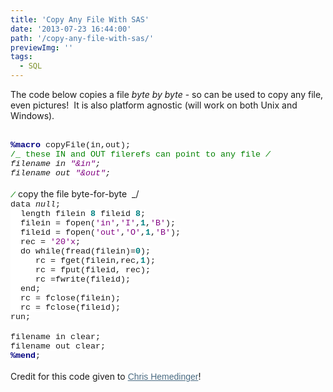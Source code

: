 ```yaml
---
title: 'Copy Any File With SAS'
date: '2013-07-23 16:44:00'
path: '/copy-any-file-with-sas/'
previewImg: ''
tags:
  - SQL
---
```


The code below copies a file <i>byte by byte</i>&nbsp;- so can be used to copy any file, even pictures! &nbsp;It is also platform agnostic (will work on both Unix and Windows).<div><br /></div><div> <!--[if gte mso 9]><xml> <o:OfficeDocumentSettings>  <o:AllowPNG/> </o:OfficeDocumentSettings></xml><![endif]--> <!--[if gte mso 9]><xml> <w:WordDocument>  <w:View>Normal</w:View>  <w:Zoom>0</w:Zoom>  <w:TrackMoves/>  <w:TrackFormatting/>  <w:PunctuationKerning/>  <w:ValidateAgainstSchemas/>  <w:SaveIfXMLInval>false</w:SaveIfXMLInvalid>  <w:IgnoreMixedContent>false</w:IgnoreMixedContent>  <w:AlwaysShowPlaceholderText>false</w:AlwaysShowPlaceholderText>  <w:DoNotPromoteQF/>  <w:LidThemeOther>EN-US</w:LidThemeOther>  <w:LidThemeAsian>JA</w:LidThemeAsian>  <w:LidThemeComplexScript>X-NONE</w:LidThemeComplexScript>  <w:Compatibility>   <w:BreakWrappedTables/>   <w:SnapToGridInCell/>   <w:WrapTextWithPunct/>   <w:UseAsianBreakRules/>   <w:DontGrowAutofit/>   <w:SplitPgBreakAndParaMark/>   <w:EnableOpenTypeKerning/>   <w:DontFlipMirrorIndents/>   <w:OverrideTableStyleHps/>   <w:UseFELayout/>  </w:Compatibility>  <m:mathPr>   <m:mathFont m:val="Cambria Math"/>   <m:brkBin m:val="before"/>   <m:brkBinSub m:val="&#45;-"/>   <m:smallFrac m:val="off"/>   <m:dispDef/>   <m:lMargin m:val="0"/>   <m:rMargin m:val="0"/>   <m:defJc m:val="centerGroup"/>   <m:wrapIndent m:val="1440"/>   <m:intLim m:val="subSup"/>   <m:naryLim m:val="undOvr"/>  </m:mathPr></w:WordDocument></xml><![endif]--><!--[if gte mso 9]><xml> <w:LatentStyles DefLockedState="false" DefUnhideWhenUsed="true"   DefSemiHidden="true" DefQFormat="false" DefPriority="99"   LatentStyleCount="276">  <w:LsdException Locked="false" Priority="0" SemiHidden="false"    UnhideWhenUsed="false" QFormat="true" Name="Normal"/>  <w:LsdException Locked="false" Priority="9" SemiHidden="false"    UnhideWhenUsed="false" QFormat="true" Name="heading 1"/>  <w:LsdException Locked="false" Priority="9" QFormat="true" Name="heading 2"/>  <w:LsdException Locked="false" Priority="9" QFormat="true" Name="heading 3"/>  <w:LsdException Locked="false" Priority="9" QFormat="true" Name="heading 4"/>  <w:LsdException Locked="false" Priority="9" QFormat="true" Name="heading 5"/>  <w:LsdException Locked="false" Priority="9" QFormat="true" Name="heading 6"/>  <w:LsdException Locked="false" Priority="9" QFormat="true" Name="heading 7"/>  <w:LsdException Locked="false" Priority="9" QFormat="true" Name="heading 8"/>  <w:LsdException Locked="false" Priority="9" QFormat="true" Name="heading 9"/>  <w:LsdException Locked="false" Priority="39" Name="toc 1"/>  <w:LsdException Locked="false" Priority="39" Name="toc 2"/>  <w:LsdException Locked="false" Priority="39" Name="toc 3"/>  <w:LsdException Locked="false" Priority="39" Name="toc 4"/>  <w:LsdException Locked="false" Priority="39" Name="toc 5"/>  <w:LsdException Locked="false" Priority="39" Name="toc 6"/>  <w:LsdException Locked="false" Priority="39" Name="toc 7"/>  <w:LsdException Locked="false" Priority="39" Name="toc 8"/>  <w:LsdException Locked="false" Priority="39" Name="toc 9"/>  <w:LsdException Locked="false" Priority="35" QFormat="true" Name="caption"/>  <w:LsdException Locked="false" Priority="10" SemiHidden="false"    UnhideWhenUsed="false" QFormat="true" Name="Title"/>  <w:LsdException Locked="false" Priority="1" Name="Default Paragraph Font"/>  <w:LsdException Locked="false" Priority="11" SemiHidden="false"    UnhideWhenUsed="false" QFormat="true" Name="Subtitle"/>  <w:LsdException Locked="false" Priority="22" SemiHidden="false"    UnhideWhenUsed="false" QFormat="true" Name="Strong"/>  <w:LsdException Locked="false" Priority="20" SemiHidden="false"    UnhideWhenUsed="false" QFormat="true" Name="Emphasis"/>  <w:LsdException Locked="false" Priority="59" SemiHidden="false"    UnhideWhenUsed="false" Name="Table Grid"/>  <w:LsdException Locked="false" UnhideWhenUsed="false" Name="Placeholder Text"/>  <w:LsdException Locked="false" Priority="1" SemiHidden="false"    UnhideWhenUsed="false" QFormat="true" Name="No Spacing"/>  <w:LsdException Locked="false" Priority="60" SemiHidden="false"    UnhideWhenUsed="false" Name="Light Shading"/>  <w:LsdException Locked="false" Priority="61" SemiHidden="false"    UnhideWhenUsed="false" Name="Light List"/>  <w:LsdException Locked="false" Priority="62" SemiHidden="false"    UnhideWhenUsed="false" Name="Light Grid"/>  <w:LsdException Locked="false" Priority="63" SemiHidden="false"    UnhideWhenUsed="false" Name="Medium Shading 1"/>  <w:LsdException Locked="false" Priority="64" SemiHidden="false"    UnhideWhenUsed="false" Name="Medium Shading 2"/>  <w:LsdException Locked="false" Priority="65" SemiHidden="false"    UnhideWhenUsed="false" Name="Medium List 1"/>  <w:LsdException Locked="false" Priority="66" SemiHidden="false"    UnhideWhenUsed="false" Name="Medium List 2"/>  <w:LsdException Locked="false" Priority="67" SemiHidden="false"    UnhideWhenUsed="false" Name="Medium Grid 1"/>  <w:LsdException Locked="false" Priority="68" SemiHidden="false"    UnhideWhenUsed="false" Name="Medium Grid 2"/>  <w:LsdException Locked="false" Priority="69" SemiHidden="false"    UnhideWhenUsed="false" Name="Medium Grid 3"/>  <w:LsdException Locked="false" Priority="70" SemiHidden="false"    UnhideWhenUsed="false" Name="Dark List"/>  <w:LsdException Locked="false" Priority="71" SemiHidden="false"    UnhideWhenUsed="false" Name="Colorful Shading"/>  <w:LsdException Locked="false" Priority="72" SemiHidden="false"    UnhideWhenUsed="false" Name="Colorful List"/>  <w:LsdException Locked="false" Priority="73" SemiHidden="false"    UnhideWhenUsed="false" Name="Colorful Grid"/>  <w:LsdException Locked="false" Priority="60" SemiHidden="false"    UnhideWhenUsed="false" Name="Light Shading Accent 1"/>  <w:LsdException Locked="false" Priority="61" SemiHidden="false"    UnhideWhenUsed="false" Name="Light List Accent 1"/>  <w:LsdException Locked="false" Priority="62" SemiHidden="false"    UnhideWhenUsed="false" Name="Light Grid Accent 1"/>  <w:LsdException Locked="false" Priority="63" SemiHidden="false"    UnhideWhenUsed="false" Name="Medium Shading 1 Accent 1"/>  <w:LsdException Locked="false" Priority="64" SemiHidden="false"    UnhideWhenUsed="false" Name="Medium Shading 2 Accent 1"/>  <w:LsdException Locked="false" Priority="65" SemiHidden="false"    UnhideWhenUsed="false" Name="Medium List 1 Accent 1"/>  <w:LsdException Locked="false" UnhideWhenUsed="false" Name="Revision"/>  <w:LsdException Locked="false" Priority="34" SemiHidden="false"    UnhideWhenUsed="false" QFormat="true" Name="List Paragraph"/>  <w:LsdException Locked="false" Priority="29" SemiHidden="false"    UnhideWhenUsed="false" QFormat="true" Name="Quote"/>  <w:LsdException Locked="false" Priority="30" SemiHidden="false"    UnhideWhenUsed="false" QFormat="true" Name="Intense Quote"/>  <w:LsdException Locked="false" Priority="66" SemiHidden="false"    UnhideWhenUsed="false" Name="Medium List 2 Accent 1"/>  <w:LsdException Locked="false" Priority="67" SemiHidden="false"    UnhideWhenUsed="false" Name="Medium Grid 1 Accent 1"/>  <w:LsdException Locked="false" Priority="68" SemiHidden="false"    UnhideWhenUsed="false" Name="Medium Grid 2 Accent 1"/>  <w:LsdException Locked="false" Priority="69" SemiHidden="false"    UnhideWhenUsed="false" Name="Medium Grid 3 Accent 1"/>  <w:LsdException Locked="false" Priority="70" SemiHidden="false"    UnhideWhenUsed="false" Name="Dark List Accent 1"/>  <w:LsdException Locked="false" Priority="71" SemiHidden="false"    UnhideWhenUsed="false" Name="Colorful Shading Accent 1"/>  <w:LsdException Locked="false" Priority="72" SemiHidden="false"    UnhideWhenUsed="false" Name="Colorful List Accent 1"/>  <w:LsdException Locked="false" Priority="73" SemiHidden="false"    UnhideWhenUsed="false" Name="Colorful Grid Accent 1"/>  <w:LsdException Locked="false" Priority="60" SemiHidden="false"    UnhideWhenUsed="false" Name="Light Shading Accent 2"/>  <w:LsdException Locked="false" Priority="61" SemiHidden="false"    UnhideWhenUsed="false" Name="Light List Accent 2"/>  <w:LsdException Locked="false" Priority="62" SemiHidden="false"    UnhideWhenUsed="false" Name="Light Grid Accent 2"/>  <w:LsdException Locked="false" Priority="63" SemiHidden="false"    UnhideWhenUsed="false" Name="Medium Shading 1 Accent 2"/>  <w:LsdException Locked="false" Priority="64" SemiHidden="false"    UnhideWhenUsed="false" Name="Medium Shading 2 Accent 2"/>  <w:LsdException Locked="false" Priority="65" SemiHidden="false"    UnhideWhenUsed="false" Name="Medium List 1 Accent 2"/>  <w:LsdException Locked="false" Priority="66" SemiHidden="false"    UnhideWhenUsed="false" Name="Medium List 2 Accent 2"/>  <w:LsdException Locked="false" Priority="67" SemiHidden="false"    UnhideWhenUsed="false" Name="Medium Grid 1 Accent 2"/>  <w:LsdException Locked="false" Priority="68" SemiHidden="false"    UnhideWhenUsed="false" Name="Medium Grid 2 Accent 2"/>  <w:LsdException Locked="false" Priority="69" SemiHidden="false"    UnhideWhenUsed="false" Name="Medium Grid 3 Accent 2"/>  <w:LsdException Locked="false" Priority="70" SemiHidden="false"    UnhideWhenUsed="false" Name="Dark List Accent 2"/>  <w:LsdException Locked="false" Priority="71" SemiHidden="false"    UnhideWhenUsed="false" Name="Colorful Shading Accent 2"/>  <w:LsdException Locked="false" Priority="72" SemiHidden="false"    UnhideWhenUsed="false" Name="Colorful List Accent 2"/>  <w:LsdException Locked="false" Priority="73" SemiHidden="false"    UnhideWhenUsed="false" Name="Colorful Grid Accent 2"/>  <w:LsdException Locked="false" Priority="60" SemiHidden="false"    UnhideWhenUsed="false" Name="Light Shading Accent 3"/>  <w:LsdException Locked="false" Priority="61" SemiHidden="false"    UnhideWhenUsed="false" Name="Light List Accent 3"/>  <w:LsdException Locked="false" Priority="62" SemiHidden="false"    UnhideWhenUsed="false" Name="Light Grid Accent 3"/>  <w:LsdException Locked="false" Priority="63" SemiHidden="false"    UnhideWhenUsed="false" Name="Medium Shading 1 Accent 3"/>  <w:LsdException Locked="false" Priority="64" SemiHidden="false"    UnhideWhenUsed="false" Name="Medium Shading 2 Accent 3"/>  <w:LsdException Locked="false" Priority="65" SemiHidden="false"    UnhideWhenUsed="false" Name="Medium List 1 Accent 3"/>  <w:LsdException Locked="false" Priority="66" SemiHidden="false"    UnhideWhenUsed="false" Name="Medium List 2 Accent 3"/>  <w:LsdException Locked="false" Priority="67" SemiHidden="false"    UnhideWhenUsed="false" Name="Medium Grid 1 Accent 3"/>  <w:LsdException Locked="false" Priority="68" SemiHidden="false"    UnhideWhenUsed="false" Name="Medium Grid 2 Accent 3"/>  <w:LsdException Locked="false" Priority="69" SemiHidden="false"    UnhideWhenUsed="false" Name="Medium Grid 3 Accent 3"/>  <w:LsdException Locked="false" Priority="70" SemiHidden="false"    UnhideWhenUsed="false" Name="Dark List Accent 3"/>  <w:LsdException Locked="false" Priority="71" SemiHidden="false"    UnhideWhenUsed="false" Name="Colorful Shading Accent 3"/>  <w:LsdException Locked="false" Priority="72" SemiHidden="false"    UnhideWhenUsed="false" Name="Colorful List Accent 3"/>  <w:LsdException Locked="false" Priority="73" SemiHidden="false"    UnhideWhenUsed="false" Name="Colorful Grid Accent 3"/>  <w:LsdException Locked="false" Priority="60" SemiHidden="false"    UnhideWhenUsed="false" Name="Light Shading Accent 4"/>  <w:LsdException Locked="false" Priority="61" SemiHidden="false"    UnhideWhenUsed="false" Name="Light List Accent 4"/>  <w:LsdException Locked="false" Priority="62" SemiHidden="false"    UnhideWhenUsed="false" Name="Light Grid Accent 4"/>  <w:LsdException Locked="false" Priority="63" SemiHidden="false"    UnhideWhenUsed="false" Name="Medium Shading 1 Accent 4"/>  <w:LsdException Locked="false" Priority="64" SemiHidden="false"    UnhideWhenUsed="false" Name="Medium Shading 2 Accent 4"/>  <w:LsdException Locked="false" Priority="65" SemiHidden="false"    UnhideWhenUsed="false" Name="Medium List 1 Accent 4"/>  <w:LsdException Locked="false" Priority="66" SemiHidden="false"    UnhideWhenUsed="false" Name="Medium List 2 Accent 4"/>  <w:LsdException Locked="false" Priority="67" SemiHidden="false"    UnhideWhenUsed="false" Name="Medium Grid 1 Accent 4"/>  <w:LsdException Locked="false" Priority="68" SemiHidden="false"    UnhideWhenUsed="false" Name="Medium Grid 2 Accent 4"/>  <w:LsdException Locked="false" Priority="69" SemiHidden="false"    UnhideWhenUsed="false" Name="Medium Grid 3 Accent 4"/>  <w:LsdException Locked="false" Priority="70" SemiHidden="false"    UnhideWhenUsed="false" Name="Dark List Accent 4"/>  <w:LsdException Locked="false" Priority="71" SemiHidden="false"    UnhideWhenUsed="false" Name="Colorful Shading Accent 4"/>  <w:LsdException Locked="false" Priority="72" SemiHidden="false"    UnhideWhenUsed="false" Name="Colorful List Accent 4"/>  <w:LsdException Locked="false" Priority="73" SemiHidden="false"    UnhideWhenUsed="false" Name="Colorful Grid Accent 4"/>  <w:LsdException Locked="false" Priority="60" SemiHidden="false"    UnhideWhenUsed="false" Name="Light Shading Accent 5"/>  <w:LsdException Locked="false" Priority="61" SemiHidden="false"    UnhideWhenUsed="false" Name="Light List Accent 5"/>  <w:LsdException Locked="false" Priority="62" SemiHidden="false"    UnhideWhenUsed="false" Name="Light Grid Accent 5"/>  <w:LsdException Locked="false" Priority="63" SemiHidden="false"    UnhideWhenUsed="false" Name="Medium Shading 1 Accent 5"/>  <w:LsdException Locked="false" Priority="64" SemiHidden="false"    UnhideWhenUsed="false" Name="Medium Shading 2 Accent 5"/>  <w:LsdException Locked="false" Priority="65" SemiHidden="false"    UnhideWhenUsed="false" Name="Medium List 1 Accent 5"/>  <w:LsdException Locked="false" Priority="66" SemiHidden="false"    UnhideWhenUsed="false" Name="Medium List 2 Accent 5"/>  <w:LsdException Locked="false" Priority="67" SemiHidden="false"    UnhideWhenUsed="false" Name="Medium Grid 1 Accent 5"/>  <w:LsdException Locked="false" Priority="68" SemiHidden="false"    UnhideWhenUsed="false" Name="Medium Grid 2 Accent 5"/>  <w:LsdException Locked="false" Priority="69" SemiHidden="false"    UnhideWhenUsed="false" Name="Medium Grid 3 Accent 5"/>  <w:LsdException Locked="false" Priority="70" SemiHidden="false"    UnhideWhenUsed="false" Name="Dark List Accent 5"/>  <w:LsdException Locked="false" Priority="71" SemiHidden="false"    UnhideWhenUsed="false" Name="Colorful Shading Accent 5"/>  <w:LsdException Locked="false" Priority="72" SemiHidden="false"    UnhideWhenUsed="false" Name="Colorful List Accent 5"/>  <w:LsdException Locked="false" Priority="73" SemiHidden="false"    UnhideWhenUsed="false" Name="Colorful Grid Accent 5"/>  <w:LsdException Locked="false" Priority="60" SemiHidden="false"    UnhideWhenUsed="false" Name="Light Shading Accent 6"/>  <w:LsdException Locked="false" Priority="61" SemiHidden="false"    UnhideWhenUsed="false" Name="Light List Accent 6"/>  <w:LsdException Locked="false" Priority="62" SemiHidden="false"    UnhideWhenUsed="false" Name="Light Grid Accent 6"/>  <w:LsdException Locked="false" Priority="63" SemiHidden="false"    UnhideWhenUsed="false" Name="Medium Shading 1 Accent 6"/>  <w:LsdException Locked="false" Priority="64" SemiHidden="false"    UnhideWhenUsed="false" Name="Medium Shading 2 Accent 6"/>  <w:LsdException Locked="false" Priority="65" SemiHidden="false"    UnhideWhenUsed="false" Name="Medium List 1 Accent 6"/>  <w:LsdException Locked="false" Priority="66" SemiHidden="false"    UnhideWhenUsed="false" Name="Medium List 2 Accent 6"/>  <w:LsdException Locked="false" Priority="67" SemiHidden="false"    UnhideWhenUsed="false" Name="Medium Grid 1 Accent 6"/>  <w:LsdException Locked="false" Priority="68" SemiHidden="false"    UnhideWhenUsed="false" Name="Medium Grid 2 Accent 6"/>  <w:LsdException Locked="false" Priority="69" SemiHidden="false"    UnhideWhenUsed="false" Name="Medium Grid 3 Accent 6"/>  <w:LsdException Locked="false" Priority="70" SemiHidden="false"    UnhideWhenUsed="false" Name="Dark List Accent 6"/>  <w:LsdException Locked="false" Priority="71" SemiHidden="false"    UnhideWhenUsed="false" Name="Colorful Shading Accent 6"/>  <w:LsdException Locked="false" Priority="72" SemiHidden="false"    UnhideWhenUsed="false" Name="Colorful List Accent 6"/>  <w:LsdException Locked="false" Priority="73" SemiHidden="false"    UnhideWhenUsed="false" Name="Colorful Grid Accent 6"/>  <w:LsdException Locked="false" Priority="19" SemiHidden="false"    UnhideWhenUsed="false" QFormat="true" Name="Subtle Emphasis"/>  <w:LsdException Locked="false" Priority="21" SemiHidden="false"    UnhideWhenUsed="false" QFormat="true" Name="Intense Emphasis"/>  <w:LsdException Locked="false" Priority="31" SemiHidden="false"    UnhideWhenUsed="false" QFormat="true" Name="Subtle Reference"/>  <w:LsdException Locked="false" Priority="32" SemiHidden="false"    UnhideWhenUsed="false" QFormat="true" Name="Intense Reference"/>  <w:LsdException Locked="false" Priority="33" SemiHidden="false"    UnhideWhenUsed="false" QFormat="true" Name="Book Title"/>  <w:LsdException Locked="false" Priority="37" Name="Bibliography"/>  <w:LsdException Locked="false" Priority="39" QFormat="true" Name="TOC Heading"/> </w:LatentStyles></xml><![endif]--> <!--[if gte mso 10]><![endif]--> <!--StartFragment--> <div><b><span lang="EN-US" style="background: white; color: navy; font-family: &quot;Courier New&quot;; font-size: 10.0pt; mso-bidi-font-family: &quot;Courier New&quot;;">%macro</span></b><span lang="EN-US" style="background-color: white; background-position: initial initial; background-repeat: initial initial; font-family: 'Courier New'; font-size: 10pt;"> copyFile(in,out);</span></div><div><span lang="EN-US" style="background: white; color: green; font-family: &quot;Courier New&quot;; font-size: 10.0pt; mso-bidi-font-family: &quot;Courier New&quot;;">/_ these IN and OUT filerefs can point to any file _/</span><span lang="EN-US" style="background-color: white; background-position: initial initial; background-repeat: initial initial; font-family: 'Courier New'; font-size: 10pt;"></span></div><div><span lang="EN-US" style="background-color: white; background-position: initial initial; background-repeat: initial initial; font-family: 'Courier New'; font-size: 10pt;">filename in </span><span lang="EN-US" style="background: white; color: purple; font-family: &quot;Courier New&quot;; font-size: 10.0pt; mso-bidi-font-family: &quot;Courier New&quot;;">"&amp;in"</span><span lang="EN-US" style="background-color: white; background-position: initial initial; background-repeat: initial initial; font-family: 'Courier New'; font-size: 10pt;">; </span></div><div><span lang="EN-US" style="background-color: white; background-position: initial initial; background-repeat: initial initial; font-family: 'Courier New'; font-size: 10pt;">filename out </span><span lang="EN-US" style="background: white; color: purple; font-family: &quot;Courier New&quot;; font-size: 10.0pt; mso-bidi-font-family: &quot;Courier New&quot;;">"&amp;out"</span><span lang="EN-US" style="background-color: white; background-position: initial initial; background-repeat: initial initial; font-family: 'Courier New'; font-size: 10pt;">; </span></div><div><br /></div><div><span lang="EN-US" style="background: white; color: green; font-family: &quot;Courier New&quot;; font-size: 10.0pt; mso-bidi-font-family: &quot;Courier New&quot;;">/_ copy the file byte-for-byte&nbsp; _/</span><span lang="EN-US" style="background-color: white; background-position: initial initial; background-repeat: initial initial; font-family: 'Courier New'; font-size: 10pt;"></span></div><div><span lang="EN-US" style="background-color: white; background-position: initial initial; background-repeat: initial initial; font-family: 'Courier New'; font-size: 10pt;">data _null_;</span></div><div><span lang="EN-US" style="background-color: white; background-position: initial initial; background-repeat: initial initial; font-family: 'Courier New'; font-size: 10pt;">&nbsp; length filein </span><b><span lang="EN-US" style="background: white; color: teal; font-family: &quot;Courier New&quot;; font-size: 10.0pt; mso-bidi-font-family: &quot;Courier New&quot;;">8</span></b><span lang="EN-US" style="background-color: white; background-position: initial initial; background-repeat: initial initial; font-family: 'Courier New'; font-size: 10pt;"> fileid </span><b><span lang="EN-US" style="background: white; color: teal; font-family: &quot;Courier New&quot;; font-size: 10.0pt; mso-bidi-font-family: &quot;Courier New&quot;;">8</span></b><span lang="EN-US" style="background-color: white; background-position: initial initial; background-repeat: initial initial; font-family: 'Courier New'; font-size: 10pt;">;</span></div><div><span lang="EN-US" style="background-color: white; background-position: initial initial; background-repeat: initial initial; font-family: 'Courier New'; font-size: 10pt;">&nbsp; filein = fopen(</span><span lang="EN-US" style="background: white; color: purple; font-family: &quot;Courier New&quot;; font-size: 10.0pt; mso-bidi-font-family: &quot;Courier New&quot;;">'in'</span><span lang="EN-US" style="background-color: white; background-position: initial initial; background-repeat: initial initial; font-family: 'Courier New'; font-size: 10pt;">,</span><span lang="EN-US" style="background: white; color: purple; font-family: &quot;Courier New&quot;; font-size: 10.0pt; mso-bidi-font-family: &quot;Courier New&quot;;">'I'</span><span lang="EN-US" style="background-color: white; background-position: initial initial; background-repeat: initial initial; font-family: 'Courier New'; font-size: 10pt;">,</span><b><span lang="EN-US" style="background: white; color: teal; font-family: &quot;Courier New&quot;; font-size: 10.0pt; mso-bidi-font-family: &quot;Courier New&quot;;">1</span></b><span lang="EN-US" style="background-color: white; background-position: initial initial; background-repeat: initial initial; font-family: 'Courier New'; font-size: 10pt;">,</span><span lang="EN-US" style="background: white; color: purple; font-family: &quot;Courier New&quot;; font-size: 10.0pt; mso-bidi-font-family: &quot;Courier New&quot;;">'B'</span><span lang="EN-US" style="background-color: white; background-position: initial initial; background-repeat: initial initial; font-family: 'Courier New'; font-size: 10pt;">);</span></div><div><span lang="EN-US" style="background-color: white; background-position: initial initial; background-repeat: initial initial; font-family: 'Courier New'; font-size: 10pt;">&nbsp; fileid = fopen(</span><span lang="EN-US" style="background: white; color: purple; font-family: &quot;Courier New&quot;; font-size: 10.0pt; mso-bidi-font-family: &quot;Courier New&quot;;">'out'</span><span lang="EN-US" style="background-color: white; background-position: initial initial; background-repeat: initial initial; font-family: 'Courier New'; font-size: 10pt;">,</span><span lang="EN-US" style="background: white; color: purple; font-family: &quot;Courier New&quot;; font-size: 10.0pt; mso-bidi-font-family: &quot;Courier New&quot;;">'O'</span><span lang="EN-US" style="background-color: white; background-position: initial initial; background-repeat: initial initial; font-family: 'Courier New'; font-size: 10pt;">,</span><b><span lang="EN-US" style="background: white; color: teal; font-family: &quot;Courier New&quot;; font-size: 10.0pt; mso-bidi-font-family: &quot;Courier New&quot;;">1</span></b><span lang="EN-US" style="background-color: white; background-position: initial initial; background-repeat: initial initial; font-family: 'Courier New'; font-size: 10pt;">,</span><span lang="EN-US" style="background: white; color: purple; font-family: &quot;Courier New&quot;; font-size: 10.0pt; mso-bidi-font-family: &quot;Courier New&quot;;">'B'</span><span lang="EN-US" style="background-color: white; background-position: initial initial; background-repeat: initial initial; font-family: 'Courier New'; font-size: 10pt;">);</span></div><div><span lang="EN-US" style="background-color: white; background-position: initial initial; background-repeat: initial initial; font-family: 'Courier New'; font-size: 10pt;">&nbsp; rec = </span><span lang="EN-US" style="background: white; color: purple; font-family: &quot;Courier New&quot;; font-size: 10.0pt; mso-bidi-font-family: &quot;Courier New&quot;;">'20'x</span><span lang="EN-US" style="background-color: white; background-position: initial initial; background-repeat: initial initial; font-family: 'Courier New'; font-size: 10pt;">;</span></div><div><span lang="EN-US" style="background-color: white; background-position: initial initial; background-repeat: initial initial; font-family: 'Courier New'; font-size: 10pt;">&nbsp; do while(fread(filein)=</span><b><span lang="EN-US" style="background: white; color: teal; font-family: &quot;Courier New&quot;; font-size: 10.0pt; mso-bidi-font-family: &quot;Courier New&quot;;">0</span></b><span lang="EN-US" style="background-color: white; background-position: initial initial; background-repeat: initial initial; font-family: 'Courier New'; font-size: 10pt;">);</span></div><div><span lang="EN-US" style="background-color: white; background-position: initial initial; background-repeat: initial initial; font-family: 'Courier New'; font-size: 10pt;">&nbsp;&nbsp;&nbsp;&nbsp; rc = fget(filein,rec,</span><b><span lang="EN-US" style="background: white; color: teal; font-family: &quot;Courier New&quot;; font-size: 10.0pt; mso-bidi-font-family: &quot;Courier New&quot;;">1</span></b><span lang="EN-US" style="background-color: white; background-position: initial initial; background-repeat: initial initial; font-family: 'Courier New'; font-size: 10pt;">);</span></div><div><span lang="EN-US" style="background-color: white; background-position: initial initial; background-repeat: initial initial; font-family: 'Courier New'; font-size: 10pt;">&nbsp;&nbsp;&nbsp;&nbsp; rc = fput(fileid, rec);</span></div><div><span lang="EN-US" style="background-color: white; background-position: initial initial; background-repeat: initial initial; font-family: 'Courier New'; font-size: 10pt;">&nbsp;&nbsp;&nbsp;&nbsp; rc =fwrite(fileid);</span></div><div><span lang="EN-US" style="background-color: white; background-position: initial initial; background-repeat: initial initial; font-family: 'Courier New'; font-size: 10pt;">&nbsp; end;</span></div><div><span lang="EN-US" style="background-color: white; background-position: initial initial; background-repeat: initial initial; font-family: 'Courier New'; font-size: 10pt;">&nbsp; rc = fclose(filein);</span></div><div><span lang="EN-US" style="background-color: white; background-position: initial initial; background-repeat: initial initial; font-family: 'Courier New'; font-size: 10pt;">&nbsp; rc = fclose(fileid);</span></div><div><span lang="EN-US" style="background-color: white; background-position: initial initial; background-repeat: initial initial; font-family: 'Courier New'; font-size: 10pt;">run;</span></div><div><br /></div><div><span lang="EN-US" style="background-color: white; background-position: initial initial; background-repeat: initial initial; font-family: 'Courier New'; font-size: 10pt;">filename in clear;</span></div><div><span lang="EN-US" style="background-color: white; background-position: initial initial; background-repeat: initial initial; font-family: 'Courier New'; font-size: 10pt;">filename out clear;</span></div><div><b><span lang="EN-US" style="background: white; color: navy; font-family: &quot;Courier New&quot;; font-size: 10.0pt; mso-bidi-font-family: &quot;Courier New&quot;;">%mend</span></b><span lang="EN-US" style="background-color: white; background-position: initial initial; background-repeat: initial initial; font-family: 'Courier New'; font-size: 10pt;">;</span><span lang="EN-US"></span></div><!--EndFragment--><br />Credit for this code given to&nbsp;<a href="https://blogs.sas.com/content/sasdummy/2011/06/17/how-to-use-sas-data-step-to-copy-a-file-from-anywhere/" rel="nofollow" style="background-color: white; border: 0px; color: #4a6b82; cursor: pointer; font-family: Arial, 'Liberation Sans', 'DejaVu Sans', sans-serif; font-size: 14px; line-height: 18px; margin: 0px; padding: 0px; text-align: left; vertical-align: baseline;">Chris Hemedinger</a>!</div>
